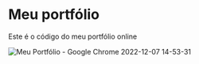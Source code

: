 # Meu portfólio

Este é o código do meu portfólio online

![Meu Portfólio - Google Chrome 2022-12-07 14-53-31](https://user-images.githubusercontent.com/62031286/206259833-094882f9-242d-4636-84e5-e80e1e651c50.gif)
